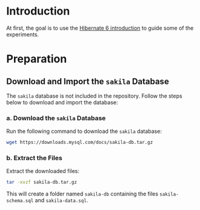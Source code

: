 # Introduction

At first, the goal is to use the [Hibernate 6 introduction](https://docs.jboss.org/hibernate/orm/6.3/introduction/html_single/Hibernate_Introduction.html) to guide some of the experiments.

# Preparation

## Download and Import the `sakila` Database

The `sakila` database is not included in the repository. Follow the steps below to download and import the database:

### a. Download the `sakila` Database

Run the following command to download the `sakila` database:

```bash
wget https://downloads.mysql.com/docs/sakila-db.tar.gz
```

### b. Extract the Files

Extract the downloaded files:

```bash
tar -xvzf sakila-db.tar.gz
```

This will create a folder named `sakila-db` containing the files `sakila-schema.sql` and `sakila-data.sql`.
